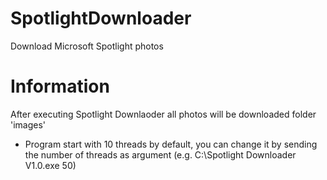 # SpotlightDownloader
Download Microsoft Spotlight photos

# Information
After executing Spotlight Downlaoder all photos will be downloaded folder 'images'

* Program start with 10 threads by default, you can change it by sending the number of threads as argument (e.g. C:\\Spotlight Downloader V1.0.exe 50) 
